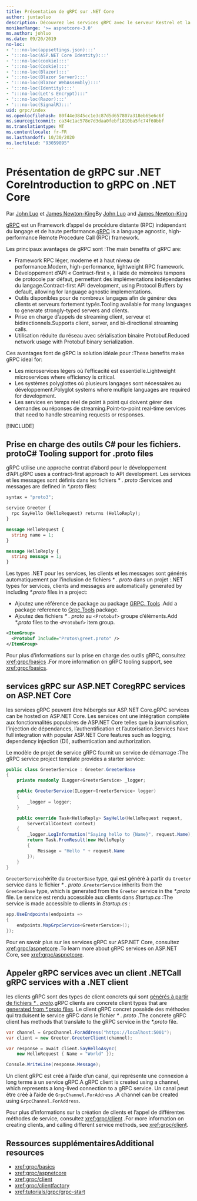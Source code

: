 ```yaml
---
title: Présentation de gRPC sur .NET Core
author: juntaoluo
description: Découvrez les services gRPC avec le serveur Kestrel et la pile ASP.NET Core.
monikerRange: '>= aspnetcore-3.0'
ms.author: johluo
ms.date: 09/20/2019
no-loc:
- ':::no-loc(appsettings.json):::'
- ':::no-loc(ASP.NET Core Identity):::'
- ':::no-loc(cookie):::'
- ':::no-loc(Cookie):::'
- ':::no-loc(Blazor):::'
- ':::no-loc(Blazor Server):::'
- ':::no-loc(Blazor WebAssembly):::'
- ':::no-loc(Identity):::'
- ":::no-loc(Let's Encrypt):::"
- ':::no-loc(Razor):::'
- ':::no-loc(SignalR):::'
uid: grpc/index
ms.openlocfilehash: 80f44e3845cc1e3c87d5d657807a318eb65e6c6f
ms.sourcegitcommit: ca34c1ac578e7d3daa0febf1810ba5fc74f60bbf
ms.translationtype: MT
ms.contentlocale: fr-FR
ms.lasthandoff: 10/30/2020
ms.locfileid: "93059895"
---
```

# <a name="introduction-to-grpc-on-net-core"></a><span data-ttu-id="4af9d-103">Présentation de gRPC sur .NET Core</span><span class="sxs-lookup"><span data-stu-id="4af9d-103">Introduction to gRPC on .NET Core</span></span>

<span data-ttu-id="4af9d-104">Par [John Luo](https://github.com/juntaoluo) et [James Newton-King](https://twitter.com/jamesnk)</span><span class="sxs-lookup"><span data-stu-id="4af9d-104">By [John Luo](https://github.com/juntaoluo) and [James Newton-King](https://twitter.com/jamesnk)</span></span>

<span data-ttu-id="4af9d-105">[gRPC](https://grpc.io/docs/guides/) est un Framework d’appel de procédure distante (RPC) indépendant du langage et de haute performance.</span><span class="sxs-lookup"><span data-stu-id="4af9d-105">[gRPC](https://grpc.io/docs/guides/) is a language agnostic, high-performance Remote Procedure Call (RPC) framework.</span></span>

<span data-ttu-id="4af9d-106">Les principaux avantages de gRPC sont :</span><span class="sxs-lookup"><span data-stu-id="4af9d-106">The main benefits of gRPC are:</span></span>
* <span data-ttu-id="4af9d-107">Framework RPC léger, moderne et à haut niveau de performance.</span><span class="sxs-lookup"><span data-stu-id="4af9d-107">Modern, high-performance, lightweight RPC framework.</span></span>
* <span data-ttu-id="4af9d-108">Développement d’API « Contract-first », à l’aide de mémoires tampons de protocole par défaut, permettant des implémentations indépendantes du langage.</span><span class="sxs-lookup"><span data-stu-id="4af9d-108">Contract-first API development, using Protocol Buffers by default, allowing for language agnostic implementations.</span></span>
* <span data-ttu-id="4af9d-109">Outils disponibles pour de nombreux langages afin de générer des clients et serveurs fortement typés.</span><span class="sxs-lookup"><span data-stu-id="4af9d-109">Tooling available for many languages to generate strongly-typed servers and clients.</span></span>
* <span data-ttu-id="4af9d-110">Prise en charge d’appels de streaming client, serveur et bidirectionnels.</span><span class="sxs-lookup"><span data-stu-id="4af9d-110">Supports client, server, and bi-directional streaming calls.</span></span>
* <span data-ttu-id="4af9d-111">Utilisation réduite du réseau avec sérialisation binaire Protobuf.</span><span class="sxs-lookup"><span data-stu-id="4af9d-111">Reduced network usage with Protobuf binary serialization.</span></span>

<span data-ttu-id="4af9d-112">Ces avantages font de gRPC la solution idéale pour :</span><span class="sxs-lookup"><span data-stu-id="4af9d-112">These benefits make gRPC ideal for:</span></span>
* <span data-ttu-id="4af9d-113">Les microservices légers où l’efficacité est essentielle.</span><span class="sxs-lookup"><span data-stu-id="4af9d-113">Lightweight microservices where efficiency is critical.</span></span>
* <span data-ttu-id="4af9d-114">Les systèmes polyglottes où plusieurs langages sont nécessaires au développement.</span><span class="sxs-lookup"><span data-stu-id="4af9d-114">Polyglot systems where multiple languages are required for development.</span></span>
* <span data-ttu-id="4af9d-115">Les services en temps réel de point à point qui doivent gérer des demandes ou réponses de streaming.</span><span class="sxs-lookup"><span data-stu-id="4af9d-115">Point-to-point real-time services that need to handle streaming requests or responses.</span></span>

[!INCLUDE[](~/includes/gRPCazure.md)]

## <a name="c-tooling-support-for-proto-files"></a><span data-ttu-id="4af9d-116">Prise en charge des outils C# pour les fichiers. proto</span><span class="sxs-lookup"><span data-stu-id="4af9d-116">C# Tooling support for .proto files</span></span>

<span data-ttu-id="4af9d-117">gRPC utilise une approche contrat d’abord pour le développement d’API.</span><span class="sxs-lookup"><span data-stu-id="4af9d-117">gRPC uses a contract-first approach to API development.</span></span> <span data-ttu-id="4af9d-118">Les services et les messages sont définis dans les fichiers *\* . proto* :</span><span class="sxs-lookup"><span data-stu-id="4af9d-118">Services and messages are defined in *\*.proto* files:</span></span>

```protobuf
syntax = "proto3";

service Greeter {
  rpc SayHello (HelloRequest) returns (HelloReply);
}

message HelloRequest {
  string name = 1;
}

message HelloReply {
  string message = 1;
}
```

<span data-ttu-id="4af9d-119">Les types .NET pour les services, les clients et les messages sont générés automatiquement par l’inclusion de fichiers *\* . proto* dans un projet :</span><span class="sxs-lookup"><span data-stu-id="4af9d-119">.NET types for services, clients and messages are automatically generated by including *\*.proto* files in a project:</span></span>

* <span data-ttu-id="4af9d-120">Ajoutez une référence de package au package [GRPC. Tools](https://www.nuget.org/packages/Grpc.Tools/) .</span><span class="sxs-lookup"><span data-stu-id="4af9d-120">Add a package reference to [Grpc.Tools](https://www.nuget.org/packages/Grpc.Tools/) package.</span></span>
* <span data-ttu-id="4af9d-121">Ajoutez des fichiers *\* . proto* au `<Protobuf>` groupe d’éléments.</span><span class="sxs-lookup"><span data-stu-id="4af9d-121">Add *\*.proto* files to the `<Protobuf>` item group.</span></span>

```xml
<ItemGroup>
  <Protobuf Include="Protos\greet.proto" />
</ItemGroup>
```

<span data-ttu-id="4af9d-122">Pour plus d’informations sur la prise en charge des outils gRPC, consultez <xref:grpc/basics> .</span><span class="sxs-lookup"><span data-stu-id="4af9d-122">For more information on gRPC tooling support, see <xref:grpc/basics>.</span></span>

## <a name="grpc-services-on-aspnet-core"></a><span data-ttu-id="4af9d-123">services gRPC sur ASP.NET Core</span><span class="sxs-lookup"><span data-stu-id="4af9d-123">gRPC services on ASP.NET Core</span></span>

<span data-ttu-id="4af9d-124">les services gRPC peuvent être hébergés sur ASP.NET Core.</span><span class="sxs-lookup"><span data-stu-id="4af9d-124">gRPC services can be hosted on ASP.NET Core.</span></span> <span data-ttu-id="4af9d-125">Les services ont une intégration complète aux fonctionnalités populaires de ASP.NET Core telles que la journalisation, l’injection de dépendances, l’authentification et l’autorisation.</span><span class="sxs-lookup"><span data-stu-id="4af9d-125">Services have full integration with popular ASP.NET Core features such as logging, dependency injection (DI), authentication and authorization.</span></span>

<span data-ttu-id="4af9d-126">Le modèle de projet de service gRPC fournit un service de démarrage :</span><span class="sxs-lookup"><span data-stu-id="4af9d-126">The gRPC service project template provides a starter service:</span></span>

```csharp
public class GreeterService : Greeter.GreeterBase
{
    private readonly ILogger<GreeterService> _logger;

    public GreeterService(ILogger<GreeterService> logger)
    {
        _logger = logger;
    }

    public override Task<HelloReply> SayHello(HelloRequest request,
        ServerCallContext context)
    {
        _logger.LogInformation("Saying hello to {Name}", request.Name);
        return Task.FromResult(new HelloReply 
        {
            Message = "Hello " + request.Name
        });
    }
}
```

<span data-ttu-id="4af9d-127">`GreeterService`hérite du `GreeterBase` type, qui est généré à partir du `Greeter` service dans le fichier *\* . proto* .</span><span class="sxs-lookup"><span data-stu-id="4af9d-127">`GreeterService` inherits from the `GreeterBase` type, which is generated from the `Greeter` service in the *\*.proto* file.</span></span> <span data-ttu-id="4af9d-128">Le service est rendu accessible aux clients dans *Startup.cs* :</span><span class="sxs-lookup"><span data-stu-id="4af9d-128">The service is made accessible to clients in *Startup.cs* :</span></span>

```csharp
app.UseEndpoints(endpoints =>
{
    endpoints.MapGrpcService<GreeterService>();
});
```

<span data-ttu-id="4af9d-129">Pour en savoir plus sur les services gRPC sur ASP.NET Core, consultez <xref:grpc/aspnetcore> .</span><span class="sxs-lookup"><span data-stu-id="4af9d-129">To learn more about gRPC services on ASP.NET Core, see <xref:grpc/aspnetcore>.</span></span>

## <a name="call-grpc-services-with-a-net-client"></a><span data-ttu-id="4af9d-130">Appeler gRPC services avec un client .NET</span><span class="sxs-lookup"><span data-stu-id="4af9d-130">Call gRPC services with a .NET client</span></span>

<span data-ttu-id="4af9d-131">les clients gRPC sont des types de client concrets qui sont [générés à partir de fichiers *\* . proto*](xref:grpc/basics#generated-c-assets).</span><span class="sxs-lookup"><span data-stu-id="4af9d-131">gRPC clients are concrete client types that are [generated from *\*.proto* files](xref:grpc/basics#generated-c-assets).</span></span> <span data-ttu-id="4af9d-132">Le client gRPC concret possède des méthodes qui traduisent le service gRPC dans le fichier *\* . proto* .</span><span class="sxs-lookup"><span data-stu-id="4af9d-132">The concrete gRPC client has methods that translate to the gRPC service in the *\*.proto* file.</span></span>

```csharp
var channel = GrpcChannel.ForAddress("https://localhost:5001");
var client = new Greeter.GreeterClient(channel);

var response = await client.SayHelloAsync(
    new HelloRequest { Name = "World" });

Console.WriteLine(response.Message);
```

<span data-ttu-id="4af9d-133">Un client gRPC est créé à l’aide d’un canal, qui représente une connexion à long terme à un service gRPC.</span><span class="sxs-lookup"><span data-stu-id="4af9d-133">A gRPC client is created using a channel, which represents a long-lived connection to a gRPC service.</span></span> <span data-ttu-id="4af9d-134">Un canal peut être créé à l’aide de `GrpcChannel.ForAddress` .</span><span class="sxs-lookup"><span data-stu-id="4af9d-134">A channel can be created using `GrpcChannel.ForAddress`.</span></span>

<span data-ttu-id="4af9d-135">Pour plus d’informations sur la création de clients et l’appel de différentes méthodes de service, consultez <xref:grpc/client> .</span><span class="sxs-lookup"><span data-stu-id="4af9d-135">For more information on creating clients, and calling different service methods, see <xref:grpc/client>.</span></span>

## <a name="additional-resources"></a><span data-ttu-id="4af9d-136">Ressources supplémentaires</span><span class="sxs-lookup"><span data-stu-id="4af9d-136">Additional resources</span></span>

* <xref:grpc/basics>
* <xref:grpc/aspnetcore>
* <xref:grpc/client>
* <xref:grpc/clientfactory>
* <xref:tutorials/grpc/grpc-start>
